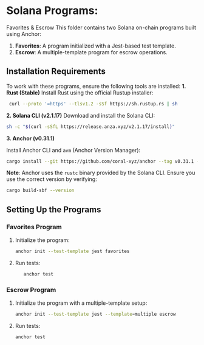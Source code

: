 # Solana Programs: 
Favorites & Escrow This folder contains two Solana on-chain programs built using Anchor: 
1. **Favorites**: A program initialized with a Jest-based test template.
2.  **Escrow**: A multiple-template program for escrow operations. 

## Installation Requirements 
To work with these programs, ensure the following tools are installed:  **1. Rust (Stable)** 
Install Rust using the official Rustup installer: 
```bash
 curl --proto '=https' --tlsv1.2 -sSf https://sh.rustup.rs | sh
```
**2. Solana CLI (v2.1.17)**
Download and install the Solana CLI:
```bash
sh -c "$(curl -sSfL https://release.anza.xyz/v2.1.17/install)"
```
**3. Anchor (v0.31.1)**

Install Anchor CLI and `avm` (Anchor Version Manager):
```bash
cargo install --git https://github.com/coral-xyz/anchor --tag v0.31.1 --force anchor-cli avm avm install 0.31.1 avm list
```
**Note**: Anchor uses the `rustc` binary provided by the Solana CLI. Ensure you use the correct version by verifying:
```bash
cargo build-sbf --version
```
## Setting Up the Programs

### Favorites Program

1.  Initialize the program:
    ```bash
    anchor init --test-template jest favorites
    ```
      
2. Run tests:
	``` bash
	   anchor test
	``` 

### Escrow Program

1.  Initialize the program with a multiple-template setup:
    ```bash
    anchor init --test-template jest --template=multiple escrow
    ```
2.  Run tests:
    ```bash
    anchor test
    ```